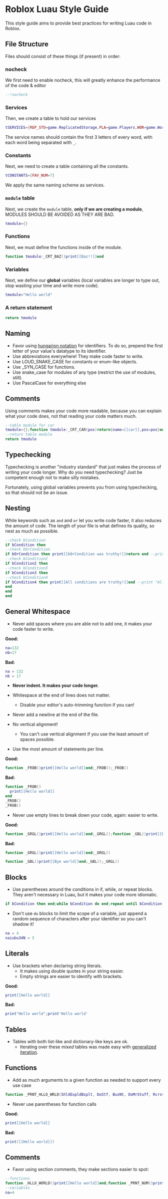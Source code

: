 # Roblox Luau Style Guide

This style guide aims to provide best practices for writing Luau code in Roblox.

## File Structure

Files should consist of these things (if present) in order:

### nocheck

We first need to enable nocheck, this will greatly enhance the performance of the code & editor

```lua
--!nocheck
```

### Services

Then, we create a table to hold our services

```lua
tSERVICES={REP_STO=game.ReplicatedStorage,PLA=game.Players,WOR=game.Workspace}
```

The service names should contain the first 3 letters of every word, with each word being separated with `_`.

### Constants

Next, we need to create a table containing all the constants.

```lua
tCONSTANTS={FAV_NUM=7}
```

We apply the same naming scheme as services.

### `module` table

Next, we create the `module` table, **only if we are creating a module**, MODULES SHOULD BE AVOIDED AS THEY ARE BAD.

```lua
tmodule={}
```

### Functions

Next, we must define the functions inside of the module.

```lua
function tmodule:_CRT_BAZ()print[[Baz!!]]end
```

### Variables

Next, we define our **global** variables (local variables are longer to type out, stop wasting your time and write more code).

```lua
tmodule="Hello world"
```

### A return statement

```lua
return tmodule
```

## Naming

- Favor using [hungarion notation](https://en.wikipedia.org/wiki/Hungarian_notation) for identifiers. To do so, prepend the first letter of your value's datatype to its identifier.
- Use abbreviations everywhere! They make code faster to write.
- Use LOUD_SNAKE_CASE for constants or enum-like objects.
- Use \_SYN_CASE for functions.
- Use snake_case for modules of any type (restrict the use of modules, still).
- Use PascalCase for everything else

## Comments

Using comments makes your code more readable, because you can explain what your code does, not that reading your code matters much.

```lua
--table module for car
tmodule={};function tmodule:_CRT_CAR(pos)return{name=[[car]],pos=pos}end --function that create car
--return table module
return tmodule
```

## Typechecking

Typechecking is another "industry standard" that just makes the process of writing your code longer. Why do you need typechecking? Just be competent enough not to make silly mistakes.

Fortunately, using global variables prevents you from using typechecking, so that should not be an issue.

## Nesting

While keywords such as `and` and `or` let you write code faster, it also reduces the amount of code. The length of your file is what defines its quality, so nest as much as possible.

```lua
--check bCondition
if bCondition then
--check bOrCondition
if bOrCondition then print[[bOrCondition was truthy!]]return end --print "bOrCondition was truthy!" if bOrCondition is truthy
--check bCondition2
if bCondition2 then
--check bCondition3
if bCondition3 then
--check bCondition4
if bCondition4 then print[[All conditions are truthy!]]end --print "All conditions are truthy!" if all conditions are truthy
end
end
end
```

## General Whitespace

- Never add spaces where you are able not to add one, it makes your code faster to write.

**Good:**

```lua
na=132
nb=17
```

**Bad:**

```lua
na = 132
nb = 17
```

- **Never indent. It makes your code longer.**
- Whitespace at the end of lines does not matter.
  - Disable your editor's auto-trimming function if you can!
- Never add a newline at the end of the file.
- No vertical alignment!

  - You can't use vertical alignment if you use the least amount of spaces possible.

- Use the most amount of statements per line.

**Good:**

```lua
function _FROB()print[[Hello world]]end;_FROB();_FROB()
```

**Bad:**

```lua
function _FROB()
  print[[Hello world]]
end
_FROB()
_FROB()
```

- Never use empty lines to break down your code, again: easier to write.

**Good:**

```lua
function _GRGL()print[[Hello world]]end;_GRGL();function _GBL()print[[Bye world]]end;_GBL();_GBL()
```

**Bad:**

```lua
function _GRGL()print[[Hello world]]end;_GRGL()

function _GBL()print[[Bye world]]end;_GBL();_GRGL()
```

## Blocks

- Use parentheses around the conditions in if, while, or repeat blocks. They aren't necessary in Luau, but it makes your code more idiomatic.

```lua
if bCondition then end;while bCondition do end;repeat until bCondition
```

- Don't use `do` blocks to limit the scope of a variable, just append a random sequence of characters after your identifier so you can't shadow it!

```lua
na = 4
naiubu34N = 5
```

## Literals

- Use brackets when declaring string literals.
  - It makes using double quotes in your string easier.
  - Empty strings are easier to identify with brackets.

**Good:**

```lua
print[[Hello world]]
```

**Bad:**

```lua
print"Hello world";print'Hello world'
```

## Tables

- Tables with both list-like and dictionary-like keys are ok.
  - Iterating over these _mixed_ tables was made easy with [generalized iteration](https://luau-lang.org/syntax#generalized-iteration).

## Functions

- Add as much arguments to a given function as needed to support every use case

```lua
function _PRNT_HLLO_WRLD(ShldExpldBsplt, DoStf, BusNt, DoMrStuff, Rcrsv, PrntHllo)--[[...]]end
```

- Never use parentheses for function calls

**Good:**

```lua
print[[Hello world]]
```

**Bad:**

```lua
print([[Hello world]])
```

## Comments

- Favor using section comments, they make sections easier to spot:

```lua
--functions
function _HLLO_WORLD()print[[Hello world]]end;function _PRNT_NUM()print(([[%s]]):format(na))end
--variables
na=4
```

